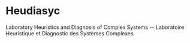 # Heudiasyc

Laboratory Heuristics and Diagnosis of Complex Systems -- Laboratoire Heuristique et Diagnostic des Systèmes Complexes
